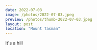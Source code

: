 ```yaml
---
date: 2022-07-03
image: /photos/2022-07-03.jpeg
preview: /photos/thumb-2022-07-03.jpeg
layout: post
location: "Mount Tasman"
---
```


It's a hill
